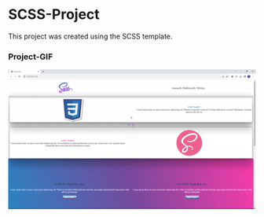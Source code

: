 <h1>SCSS-Project</h1>


This project was created using the SCSS template.

<h3>Project-GIF</h3>

<img src="scss-info..gif">
